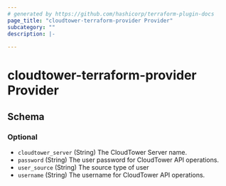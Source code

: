 ```yaml
---
# generated by https://github.com/hashicorp/terraform-plugin-docs
page_title: "cloudtower-terraform-provider Provider"
subcategory: ""
description: |-
  
---
```


# cloudtower-terraform-provider Provider





<!-- schema generated by tfplugindocs -->
## Schema

### Optional

- `cloudtower_server` (String) The CloudTower Server name.
- `password` (String) The user password for CloudTower API operations.
- `user_source` (String) The source type of user
- `username` (String) The username for CloudTower API operations.
